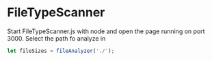 # FileTypeScanner
Start FileTypeScanner.js with node and open the page running on port 3000. Select the path fo analyze in 
```js
let fileSizes = fileAnalyzer('./');
```
